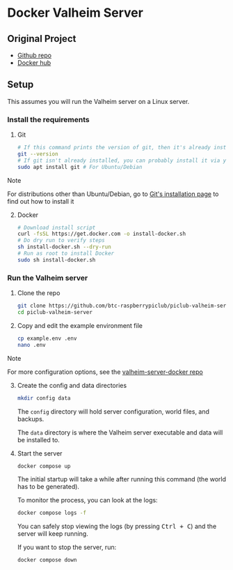 # Docker Valheim Server

## Original Project

- [Github repo](https://github.com/lloesche/valheim-server-docker)
- [Docker hub](https://hub.docker.com/r/lloesche/valheim-server)

## Setup

This assumes you will run the Valheim server on a Linux server.

### Install the requirements

1. Git
    ```sh
    # If this command prints the version of git, then it's already installed
    git --version
    # If git isn't already installed, you can probably install it via your package manager
    sudo apt install git # For Ubuntu/Debian
    ```

> [!NOTE]
> For distributions other than Ubuntu/Debian, go to [Git's installation page](https://git-scm.com/downloads/linux) to find out how to install it

2. Docker

    ```sh
    # Download install script
    curl -fsSL https://get.docker.com -o install-docker.sh
    # Do dry run to verify steps
    sh install-docker.sh --dry-run
    # Run as root to install Docker
    sudo sh install-docker.sh
    ```

### Run the Valheim server

1. Clone the repo

    ```sh
    git clone https://github.com/btc-raspberrypiclub/piclub-valheim-server
    cd piclub-valheim-server
    ```

2. Copy and edit the example environment file

    ```sh
    cp example.env .env
    nano .env
    ```

> [!NOTE]
> For more configuration options, see the [valheim-server-docker repo](https://github.com/lloesche/valheim-server-docker?tab=readme-ov-file#environment-variables)

3. Create the config and data directories

    ```sh
    mkdir config data
    ```

    The `config` directory will hold server configuration, world files, and backups.

    The `data` directory is where the Valheim server executable and data will be installed to.

4. Start the server

    ```sh
    docker compose up
    ```

    The initial startup will take a while after running this command (the world has to be generated).

    To monitor the process, you can look at the logs:

    ```sh
    docker compose logs -f
    ```

    You can safely stop viewing the logs (by pressing <kbd>Ctrl + C</kbd>) and the server will keep running.

    If you want to stop the server, run:

    ```sh
    docker compose down
    ```

